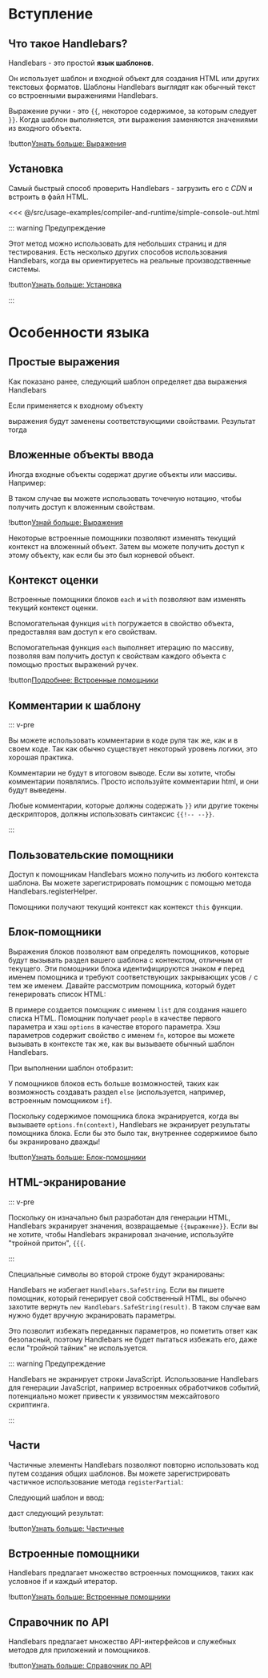# Вступление

## Что такое Handlebars?

Handlebars - это простой **язык шаблонов**.

Он использует шаблон и входной объект для создания HTML или других текстовых форматов. Шаблоны Handlebars выглядят как обычный текст со встроенными выражениями Handlebars.

<ExamplePart examplePage="/examples/simple-expressions" show="template"/>

Выражение ручки - это `{{`, некоторое содержимое, за которым следует `}}`. Когда шаблон выполняется, эти выражения заменяются значениями из входного объекта.

!button[Узнать больше: Выражения](expressions.html)

## Установка

Самый быстрый способ проверить Handlebars - загрузить его с _CDN_ и встроить в файл HTML.

<<< @/src/usage-examples/compiler-and-runtime/simple-console-out.html

::: warning Предупреждение

Этот метод можно использовать для небольших страниц и для тестирования. Есть несколько других способов использования Handlebars, когда вы ориентируетесь на реальные производственные системы.

!button[Узнать больше: Установка](../installation/index.md)

:::

# Особенности языка

## Простые выражения

Как показано ранее, следующий шаблон определяет два выражения Handlebars

<ExamplePart examplePage="/examples/simple-expressions" show="template"/>

Если применяется к входному объекту

<ExamplePart examplePage="/examples/simple-expressions" show="input"/>

выражения будут заменены соответствующими свойствами. Результат тогда

<ExamplePart examplePage="/examples/simple-expressions" show="output"/>

## Вложенные объекты ввода

Иногда входные объекты содержат другие объекты или массивы. Например:

<ExamplePart examplePage="/examples/path-expressions-dot" show="input" />

В таком случае вы можете использовать точечную нотацию, чтобы получить доступ к вложенным свойствам.

<ExamplePart examplePage="/examples/path-expressions-dot" show="template"/>

!button[Узнай больше: Выражения](./expressions.md)

Некоторые встроенные помощники позволяют изменять текущий контекст на вложенный объект. Затем вы можете получить доступ к этому объекту, как если бы это был корневой объект.

## Контекст оценки

Встроенные помощники блоков `each` и `with` позволяют вам изменять текущий контекст оценки.

Вспомогательная функция `with` погружается в свойство объекта, предоставляя вам доступ к его свойствам.

<Flex>
<ExamplePart examplePage="/examples/builtin-helper-with-block" show="template"/>
<ExamplePart examplePage="/examples/builtin-helper-with-block" show="input"/>
</Flex>

Вспомогательная функция `each` выполняет итерацию по массиву, позволяя вам получить доступ к свойствам каждого объекта с помощью простых выражений ручек.

<Flex>
<ExamplePart examplePage="/examples/builtin-helper-each-block" show="template"/>
<ExamplePart examplePage="/examples/builtin-helper-each-block" show="input"/>
</Flex>

!button[Подробнее: Встроенные помощники](./builtin-helpers.md)

## Комментарии к шаблону

::: v-pre

Вы можете использовать комментарии в коде руля так же, как и в своем коде. Так как обычно существует некоторый уровень логики, это хорошая практика.

Комментарии не будут в итоговом выводе. Если вы хотите, чтобы комментарии появлялись. Просто используйте комментарии html, и они будут выведены.

Любые комментарии, которые должны содержать `}}` или другие токены дескрипторов, должны использовать синтаксис `{{!-- --}}`.

:::

<ExamplePart examplePage="/examples/comments" show="template"/>

## Пользовательские помощники

Доступ к помощникам Handlebars можно получить из любого контекста шаблона. Вы можете зарегистрировать помощник с помощью метода Handlebars.registerHelper.

<Flex>
<ExamplePart examplePage="/examples/helper-simple" show="template" />
<ExamplePart examplePage="/examples/helper-simple" show="preparationScript" />
</Flex>

Помощники получают текущий контекст как контекст `this` функции.

<Flex>
<ExamplePart examplePage="/examples/helper-this-context" show="template" />
<ExamplePart examplePage="/examples/helper-this-context" show="preparationScript" />
</Flex>

## Блок-помощники

Выражения блоков позволяют вам определять помощников, которые будут вызывать раздел вашего шаблона с контекстом, отличным от текущего. Эти помощники блока идентифицируются знаком `#` перед именем помощника и требуют соответствующих закрывающих усов `/` с тем же именем. Давайте рассмотрим помощника, который будет генерировать список HTML:

<ExamplePart examplePage="/examples/helper-block" show="preparationScript" />

В примере создается помощник с именем `list` для создания нашего списка HTML. Помощник получает `people` в качестве первого параметра и хэш `options` в качестве второго параметра. Хэш параметров содержит свойство с именем `fn`, которое вы можете вызывать в контексте так же, как вы вызываете обычный шаблон Handlebars.

При выполнении шаблон отобразит:

<ExamplePart examplePage="/examples/helper-block" show="output" />

У помощников блоков есть больше возможностей, таких как возможность создавать раздел `else` (используется, например, встроенным помощником `if`).

Поскольку содержимое помощника блока экранируется, когда вы вызываете `options.fn(context)`, Handlebars не экранирует результаты помощника блока. Если бы это было так, внутреннее содержимое было бы экранировано дважды!

!button[Узнать больше: Блок-помощники](block-helpers.html)

## HTML-экранирование

::: v-pre

Поскольку он изначально был разработан для генерации HTML, Handlebars экранирует значения, возвращаемые `{{выражение}}`. Если вы не хотите, чтобы Handlebars экранировал значение, используйте "тройной притон", `{{{`.

:::

<ExamplePart examplePage="/examples/html-escaping" show="template" />

Специальные символы во второй строке будут экранированы:

<ExamplePart examplePage="/examples/html-escaping" show="output" />

Handlebars не избегает `Handlebars.SafeString`. Если вы пишете помощник, который генерирует свой собственный HTML, вы обычно захотите вернуть `new Handlebars.SafeString(result)`. В таком случае вам нужно будет вручную экранировать параметры.

<ExamplePart examplePage="/examples/helper-safestring" show="preparationScript" />

Это позволит избежать переданных параметров, но пометить ответ как безопасный, поэтому Handlebars не будет пытаться избежать его, даже если "тройной тайник" не используется.

::: warning Предупреждение

Handlebars не экранирует строки JavaScript. Использование Handlebars для генерации JavaScript, например встроенных обработчиков событий, потенциально может привести к уязвимостям межсайтового скриптинга.

:::

## Части

Частичные элементы Handlebars позволяют повторно использовать код путем создания общих шаблонов. Вы можете зарегистрировать частичное использование метода `registerPartial`:

<ExamplePart examplePage="/examples/partials/register" show="preparationScript" />

Следующий шаблон и ввод:

<Flex>
<ExamplePart examplePage="/examples/partials/register" show="template" />
<ExamplePart examplePage="/examples/partials/register" show="input" />
</Flex>

даст следующий результат:

<ExamplePart examplePage="/examples/partials/register" show="output" />

!button[Узнать больше: Частичные](partials.html)

## Встроенные помощники

Handlebars предлагает множество встроенных помощников, таких как условное if и каждый итератор.

!button[Узнать больше: Встроенные помощники](builtin-helpers.html)

## Справочник по API

Handlebars предлагает множество API-интерфейсов и служебных методов для приложений и помощников.

!button[Узнать больше: Справочник по API](/api-reference/)
